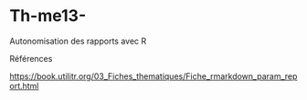 # Th-me13-
Autonomisation des rapports avec R

































Références

https://book.utilitr.org/03_Fiches_thematiques/Fiche_rmarkdown_param_report.html
